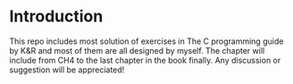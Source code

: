 # Introduction
This repo includes most solution of exercises in The C programming guide by K&R and most of them are all designed by myself.
The chapter will include from CH4 to the last chapter in the book finally.
Any discussion or suggestion will be appreciated!
